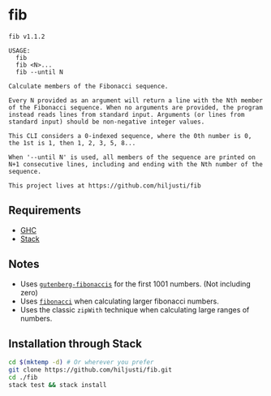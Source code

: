 # fib

```text
fib v1.1.2

USAGE:
  fib
  fib <N>...
  fib --until N

Calculate members of the Fibonacci sequence.

Every N provided as an argument will return a line with the Nth member
of the Fibonacci sequence. When no arguments are provided, the program
instead reads lines from standard input. Arguments (or lines from
standard input) should be non-negative integer values.

This CLI considers a 0-indexed sequence, where the 0th number is 0,
the 1st is 1, then 1, 2, 3, 5, 8...

When '--until N' is used, all members of the sequence are printed on
N+1 consecutive lines, including and ending with the Nth number of the
sequence.

This project lives at https://github.com/hiljusti/fib
```

## Requirements

- [GHC](https://www.haskell.org/downloads/)
- [Stack](https://docs.haskellstack.org/en/stable/README/)

## Notes

- Uses [`gutenberg-fibonaccis`](https://hackage.haskell.org/package/gutenberg-fibonaccis)
  for the first 1001 numbers. (Not including zero)
- Uses [`fibonacci`](https://hackage.haskell.org/package/fibonacci) when
  calculating larger fibonacci numbers.
- Uses the classic `zipWith` technique when calculating large ranges of numbers.

## Installation through Stack

```bash
cd $(mktemp -d) # Or wherever you prefer
git clone https://github.com/hiljusti/fib.git
cd ./fib
stack test && stack install
```
